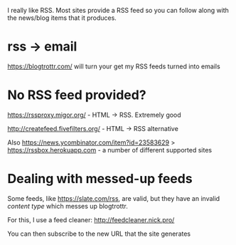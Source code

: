 I really like RSS. Most sites provide a RSS feed so you can follow along with
the news/blog items that it produces.

# rss -> email

https://blogtrottr.com/ will turn your get my RSS feeds turned into emails

# No RSS feed provided?

https://rssproxy.migor.org/ - HTML -> RSS. Extremely good

http://createfeed.fivefilters.org/ - HTML -> RSS alternative

Also https://news.ycombinator.com/item?id=23583629 > https://rssbox.herokuapp.com - a number of different supported sites 

# Dealing with messed-up feeds

Some feeds, like https://slate.com/rss, are valid, but they have an invalid
_content type_ which messes up blogtrottr.

For this, I use a feed cleaner: http://feedcleaner.nick.pro/

You can then subscribe to the new URL that the site generates
